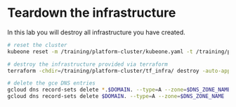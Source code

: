 # Teardown the infrastructure

In this lab you will destroy all infrastructure you have created.

```bash
# reset the cluster
kubeone reset -m /training/platform-cluster/kubeone.yaml -t /training/platform-cluster/tf_infra/ -y

# destroy the infrastructure provided via terraform
terraform -chdir=/training/platform-cluster/tf_infra/ destroy -auto-approve

# delete the gce DNS entries
gcloud dns record-sets delete *.$DOMAIN. --type=A --zone=$DNS_ZONE_NAME
gcloud dns record-sets delete $DOMAIN. --type=A --zone=$DNS_ZONE_NAME

```
